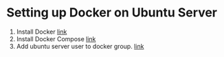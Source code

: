 # Setting up Docker on Ubuntu Server

1. Install Docker [link](https://docs.docker.com/install/linux/docker-ce/ubuntu/#upgrade-docker-ce)
1. Install Docker Compose [link](https://www.digitalocean.com/community/tutorials/how-to-install-docker-compose-on-ubuntu-18-04)
1. Add ubuntu server user to docker group.  [link](https://stackoverflow.com/a/33782459/1398750)
